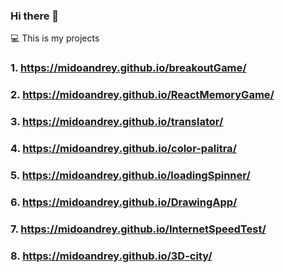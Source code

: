 ### Hi there 👋
💻 This is my projects
### 1. https://midoandrey.github.io/breakoutGame/
### 2. https://midoandrey.github.io/ReactMemoryGame/
### 3. https://midoandrey.github.io/translator/
### 4. https://midoandrey.github.io/color-palitra/
### 5. https://midoandrey.github.io/loadingSpinner/
### 6. https://midoandrey.github.io/DrawingApp/
### 7. https://midoandrey.github.io/InternetSpeedTest/
### 8. https://midoandrey.github.io/3D-city/
<!--
**midoAndrey/midoAndrey** is a ✨ _special_ ✨ repository because its `README.md` (this file) appears on your GitHub profile.

Here are some ideas to get you started:

- 🔭 I’m currently working on ...
- 🌱 I’m currently learning ...
- 👯 I’m looking to collaborate on ...
- 🤔 I’m looking for help with ...
- 💬 Ask me about ...
- 📫 How to reach me: ...
- 😄 Pronouns: ...
- ⚡ Fun fact: ...
-->
